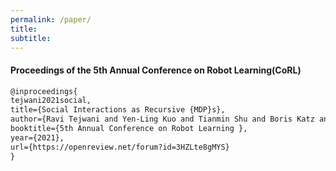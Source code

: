 ```yaml
---
permalink: /paper/
title: 
subtitle: 
---
```


#### Proceedings of the 5th Annual Conference on Robot Learning(CoRL)

```html
@inproceedings{
tejwani2021social,
title={Social Interactions as Recursive {MDP}s},
author={Ravi Tejwani and Yen-Ling Kuo and Tianmin Shu and Boris Katz and Andrei Barbu},
booktitle={5th Annual Conference on Robot Learning },
year={2021},
url={https://openreview.net/forum?id=3HZLte8gMYS}
}
```

<object data="/paper/S-MDP-CoRL-Paper-Latest-Version-v1.1.pdf" type="application/pdf" width="100%" height="100%"> 
</object>

